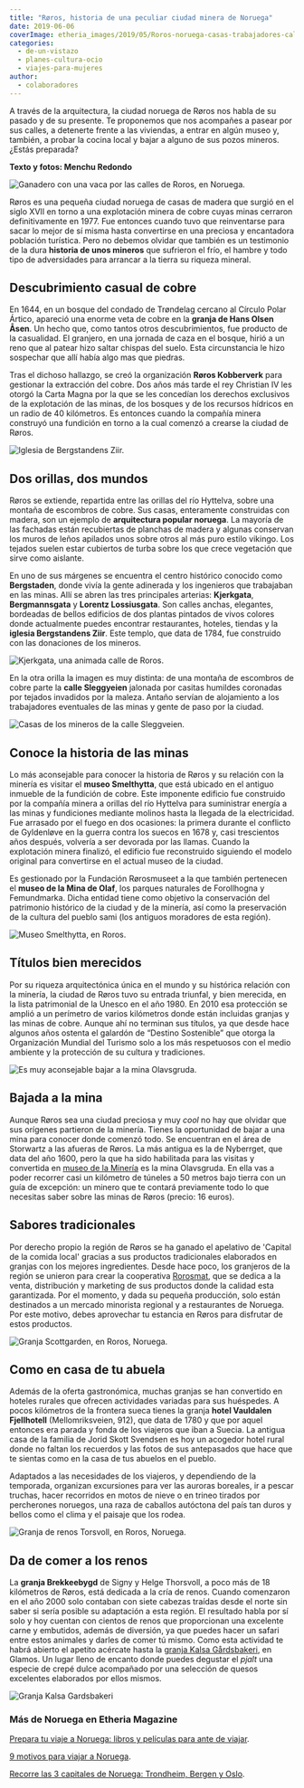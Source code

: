 ```yaml
---
title: "Røros, historia de una peculiar ciudad minera de Noruega"
date: 2019-06-06
coverImage: etheria_images/2019/05/Roros-noruega-casas-trabajadores-calle-sleggveien.jpg
categories: 
  - de-un-vistazo
  - planes-cultura-ocio
  - viajes-para-mujeres
author: 
  - colaboradores
---
```


A través de la arquitectura, la ciudad noruega de Røros nos habla de su pasado y de su presente. Te proponemos que nos acompañes a pasear por sus calles, a detenerte frente a las viviendas, a entrar en algún museo y, también, a probar la cocina local y bajar a alguno de sus pozos mineros. ¿Estás preparada?

**Texto y fotos: Menchu Redondo** 

![Ganadero con una vaca por las calles de Roros, en Noruega.](etheria_images/2019/05/Roros-noruega.jpg "En Røros la vida transcurre tranquila.")

Røros es una pequeña ciudad noruega de casas de madera que surgió en el siglo XVII en 
torno a una explotación minera de cobre cuyas minas cerraron definitivamente en 1977. 
Fue entonces cuando tuvo que reinventarse para sacar lo mejor de sí misma hasta 
convertirse en una preciosa y encantadora población turística. Pero no debemos olvidar 
que también es un testimonio de la dura **historia de unos mineros** que sufrieron el 
frío, el hambre y todo tipo de adversidades para arrancar a la tierra su riqueza 
mineral. 

## Descubrimiento casual de cobre

En 1644, en un bosque del condado de Trøndelag cercano al Círculo Polar Ártico, apareció 
una enorme veta de cobre en la **granja de Hans Olsen Åsen**. Un hecho que, como tantos 
otros descubrimientos, fue producto de la casualidad. El granjero, en una jornada de 
caza en el bosque, hirió a un reno que al patear hizo saltar chispas del suelo. Esta 
circunstancia le hizo sospechar que allí había algo mas que piedras. 

Tras el dichoso hallazgo, se creó la organización **Røros Kobberverk** para gestionar la 
extracción del cobre. Dos años más tarde el rey Christian IV les otorgó la Carta Magna 
por la que se les concedían los derechos exclusivos de la explotación de las minas, de 
los bosques y de los recursos hídricos en un radio de 40 kilómetros. Es entonces cuando 
la compañía minera construyó una fundición en torno a la cual comenzó a crearse la 
ciudad de Røros. 

![Iglesia de Bergstandens Ziir.](etheria_images/2019/05/Roros-noruega-escombrera-minas-de-cobre-iglesia.jpg "Iglesia de Bergstandens Ziir.")

## Dos orillas, dos mundos

Røros se extiende, repartida entre las orillas del río Hyttelva, sobre una montaña de 
escombros de cobre. Sus casas, enteramente construidas con madera, son un ejemplo de 
**arquitectura popular noruega**. La mayoría de las fachadas están recubiertas de 
planchas de madera y algunas conservan los muros de leños apilados unos sobre otros al 
más puro estilo vikingo. Los tejados suelen estar cubiertos de turba sobre los que crece 
vegetación que sirve como aislante. 

En uno de sus márgenes se encuentra el centro histórico conocido como **Bergstaden**, 
donde vivía la gente adinerada y los ingenieros que trabajaban en las minas. Allí se 
abren las tres principales arterias: **Kjerkgata**, **Bergmannsgata** y **Lorentz 
Lossiusgata**. Son calles anchas, elegantes, bordeadas de bellos edificios de dos 
plantas pintados de vivos colores donde actualmente puedes encontrar restaurantes, 
hoteles, tiendas y la **iglesia Bergstandens Ziir**. Este templo, que data de 1784, fue 
construido con las donaciones de los mineros. 

![Kjerkgata, una animada calle de Roros.](etheria_images/2019/05/Roros-noruega-calle-kjerkgata.jpg "Calle Kjerkgata.")

En la otra orilla la imagen es muy distinta: de una montaña de escombros de cobre parte 
la **calle Sleggyeien** jalonada por casitas humildes coronadas por tejados invadidos 
por la maleza. Antaño servían de alojamiento a los trabajadores eventuales de las minas 
y gente de paso por la ciudad. 

![Casas de los mineros de la calle Sleggveien.](etheria_images/2019/05/Roros-noruega-casas-trabajadores-calle-sleggveien.jpg "Casas de los mineros de la calle Sleggveien.")

## Conoce la historia de las minas

Lo más aconsejable para conocer la historia de Røros y su relación con la minería es 
visitar el **museo Smelthytta**, que está ubicado en el antiguo inmueble de la fundición 
de cobre. Este imponente edificio fue construido por la compañía minera a orillas del 
río Hyttelva para suministrar energía a las minas y fundiciones mediante molinos hasta 
la llegada de la electricidad. Fue arrasado por el fuego en dos ocasiones: la primera 
durante el conflicto de Gyldenløve en la guerra contra los suecos en 1678 y, casi 
trescientos años después, volvería a ser devorada por las llamas. Cuando la explotación 
minera finalizó, el edificio fue reconstruido siguiendo el modelo original para 
convertirse en el actual museo de la ciudad. 

Es gestionado por la Fundación Rørosmuseet a la que también pertenecen el **museo de la 
Mina de Olaf**, los parques naturales de Forollhogna y Femundmarka. Dicha entidad tiene 
como objetivo la conservación del patrimonio histórico de la ciudad y de la minería, así 
como la preservación de la cultura del pueblo sami (los antiguos moradores de esta 
región). 

![Museo Smelthytta, en Roros.](etheria_images/2019/05/roros-noruega-museo-smelthytta.jpg "Museo Smelthytta.")

## Títulos bien merecidos

Por su riqueza arquitectónica única en el mundo y su histórica relación con la minería, 
la ciudad de Røros tuvo su entrada triunfal, y bien merecida, en la lista patrimonial de 
la Unesco en el año 1980. En 2010 esa protección se amplió a un perímetro de varios 
kilómetros donde están incluidas granjas y las minas de cobre. Aunque ahí no terminan 
sus títulos, ya que desde hace algunos años ostenta el galardón de “Destino Sostenible” 
que otorga la Organización Mundial del Turismo solo a los más respetuosos con el medio 
ambiente y la protección de su cultura y tradiciones. 

![Es muy aconsejable bajar a la mina Olavsgruda.](etheria_images/2019/05/roros-noruega-minas-de-olav.jpg "Es muy aconsejable bajar a la mina Olavsgruda.")

## Bajada a la mina

Aunque Røros sea una ciudad preciosa y muy _cool_ no hay que olvidar que sus orígenes 
partieron de la minería. Tienes la oportunidad de bajar a una mina para conocer donde 
comenzó todo. Se encuentran en el área de Storwartz a las afueras de Røros. La más 
antigua es la de Nyberrget, que data del año 1600, pero la que ha sido habilitada para 
las visitas y convertida en [museo de la Minería](http://www.rorosmuseet.no) es la mina 
Olavsgruda. En ella vas a poder recorrer casi un kilómetro de túneles a 50 metros bajo 
tierra con un guía de excepción: un minero que te contará previamente todo lo que 
necesitas saber sobre las minas de Røros (precio: 16 euros). 

## Sabores tradicionales

Por derecho propio la región de Røros se ha ganado el apelativo de 'Capital de la comida 
local' gracias a sus productos tradicionales elaborados en granjas con los mejores 
ingredientes. Desde hace poco, los granjeros de la región se unieron para crear la 
cooperativa [Rorosmat](http://www.rorosmat.no), que se dedica a la venta, distribución y 
marketing de sus productos donde la calidad esta garantizada. Por el momento, y dada su 
pequeña producción, solo están destinados a un mercado minorista regional y a 
restaurantes de Noruega. Por este motivo, debes aprovechar tu estancia en Røros para 
disfrutar de estos productos. 

![Granja Scottgarden, en Roros, Noruega.](etheria_images/2019/05/roros-granja-scottgarden-vauldalen-fjellhotell-jorid-skott-svendsen.jpg "Granja Scottgarden.")

## Como en casa de tu abuela

Además de la oferta gastronómica, muchas granjas se han convertido en hoteles rurales 
que ofrecen actividades variadas para sus huéspedes. A pocos kilómetros de la frontera 
sueca tienes la granja **hotel Vauldalen Fjellhotell** (Mellomriksveien, 912), que data 
de 1780 y que por aquel entonces era parada y fonda de los viajeros que iban a Suecia. 
La antigua casa de la familia de Jorid Skott Svendsen es hoy un acogedor hotel rural 
donde no faltan los recuerdos y las fotos de sus antepasados que hace que te sientas 
como en la casa de tus abuelos en el pueblo. 

Adaptados a las necesidades de los viajeros, y dependiendo de la temporada, organizan 
excursiones para ver las auroras boreales, ir a pescar truchas, hacer recorridos en 
motos de nieve o en trineo tirados por percherones noruegos, una raza de caballos 
autóctona del país tan duros y bellos como el clima y el paisaje que los rodea. 

![Granja de renos Torsvoll, en Roros, Noruega.](etheria_images/2019/05/Roros-noruega-granja-renos-torsvoll.jpg "Granja de renos Torsvoll.")

## Da de comer a los renos

La **granja Brekkeebygd** de Signy y Helge Thorsvoll, a poco más de 18 kilómetros de 
Røros, está dedicada a la cría de renos. Cuando comenzaron en el año 2000 solo contaban 
con siete cabezas traídas desde el norte sin saber si sería posible su adaptación a esta 
región. El resultado habla por sí solo y hoy cuentan con cientos de renos que 
proporcionan una excelente carne y embutidos, además de diversión, ya que puedes hacer 
un safari entre estos animales y darles de comer tú mismo. Como esta actividad te habrá 
abierto el apetito acércate hasta la [granja Kalsa Gårdsbakeri](http://www.kalsa.no), en 
Glamos. Un lugar lleno de encanto donde puedes degustar el _pjalt_ una especie de crepé 
dulce acompañado por una selección de quesos excelentes elaborados por ellos mismos. 

![Granja Kalsa Gardsbakeri](etheria_images/2019/05/roros-noruega-granja-kalsa-gardsbakeri.jpg "Granja Kalsa Gardsbakeri.")

### Más de Noruega en Etheria Magazine

[Prepara tu viaje a Noruega: libros y películas para ante de 
viajar](https://etheriamagazine.com/2020/08/18/prepara-tu-viaje-libros-series-de-noruega/). 

[9 motivos para viajar a 
Noruega](https://etheriamagazine.com/2020/07/15/9-motivos-para-viajar-a-noruega/). 

[Recorre las 3 capitales de Noruega: Trondheim, Bergen y 
Oslo](https://etheriamagazine.com/2020/01/24/que-ver-en-noruega-trondheim-bergen-y-oslo/).

